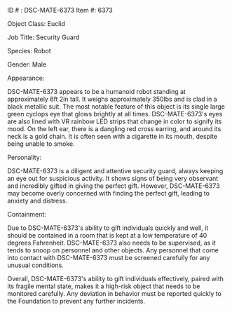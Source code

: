 ID # : DSC-MATE-6373
Item #: 6373

Object Class: Euclid

Job Title: Security Guard

Species: Robot

Gender: Male

Appearance:

DSC-MATE-6373 appears to be a humanoid robot standing at approximately 6ft 2in tall. It weighs approximately 350lbs and is clad in a black metallic suit. The most notable feature of this object is its single large green cyclops eye that glows brightly at all times. DSC-MATE-6373's eyes are also lined with VR rainbow LED strips that change in color to signify its mood. On the left ear, there is a dangling red cross earring, and around its neck is a gold chain. It is often seen with a cigarette in its mouth, despite being unable to smoke.

Personality:

DSC-MATE-6373 is a diligent and attentive security guard, always keeping an eye out for suspicious activity. It shows signs of being very observant and incredibly gifted in giving the perfect gift. However, DSC-MATE-6373 may become overly concerned with finding the perfect gift, leading to anxiety and distress.

Containment:

Due to DSC-MATE-6373's ability to gift individuals quickly and well, it should be contained in a room that is kept at a low temperature of 40 degrees Fahrenheit. DSC-MATE-6373 also needs to be supervised, as it tends to snoop on personnel and other objects. Any personnel that come into contact with DSC-MATE-6373 must be screened carefully for any unusual conditions.

Overall, DSC-MATE-6373's ability to gift individuals effectively, paired with its fragile mental state, makes it a high-risk object that needs to be monitored carefully. Any deviation in behavior must be reported quickly to the Foundation to prevent any further incidents.